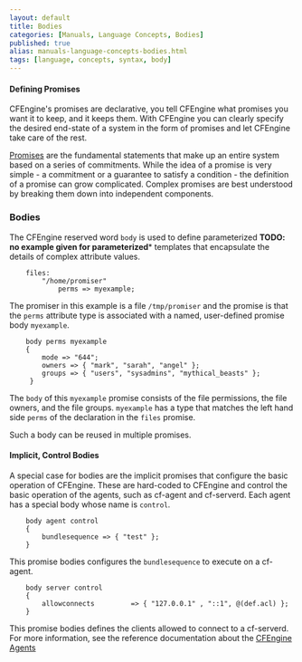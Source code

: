 ```yaml
---
layout: default
title: Bodies
categories: [Manuals, Language Concepts, Bodies]
published: true
alias: manuals-language-concepts-bodies.html
tags: [language, concepts, syntax, body]
---
```


#### Defining Promises

CFEngine's promises are declarative, you tell CFEngine what promises you want it to keep, and it keeps them. With CFEngine you can clearly specify the desired end-state of a system in the form of promises and let CFEngine take care of the rest.

[Promises](manuals-language-concepts-promises.html) are the fundamental statements that make up an entire system based on a series of commitments. While the idea of a promise is very simple - a commitment or a guarantee to satisfy a condition - the definition of a promise can grow complicated. Complex promises are best understood by breaking them down into independent components.

### Bodies

The CFEngine reserved word `body` is used to define parameterized **TODO: no example given for parameterized*** templates that encapsulate the details of complex attribute values.

```cf3
    files:
        "/home/promiser"
            perms => myexample;
```

The promiser in this example is a file `/tmp/promiser` and the promise is that the `perms` attribute type is associated with a named, user-defined promise body `myexample`.

```cf3
    body perms myexample
    {
        mode => "644";
        owners => { "mark", "sarah", "angel" };
        groups => { "users", "sysadmins", "mythical_beasts" };
     }
```

The `body` of this `myexample` promise consists of the file permissions, the file owners, and the file groups. `myexample` has a type that matches the left hand side `perms` of the declaration in the `files` promise.

Such a body can be reused in multiple promises.

#### Implicit, Control Bodies

A special case for bodies are the implicit promises that configure the basic operation of CFEngine. These are hard-coded to CFEngine and control the basic operation of the agents, such as cf-agent and cf-serverd. Each agent has a special body whose name is `control`.

```cf3
    body agent control
    { 
        bundlesequence => { "test" };
    }
```

This promise bodies configures the `bundlesequence` to execute on a cf-agent.

```cf3
    body server control
    {
        allowconnects         => { "127.0.0.1" , "::1", @(def.acl) };
    }
```

This promise bodies defines the clients allowed to connect to a cf-serverd. For more information, see the reference documentation about the [CFEngine Agents](reference-components.html)
